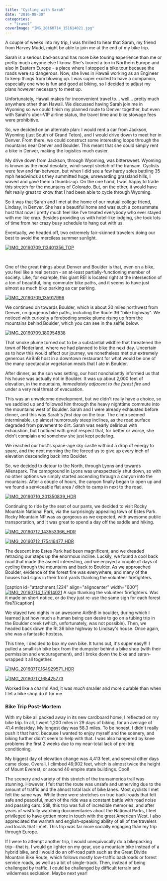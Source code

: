 ```yaml
---
title: "Cycling with Sarah"
date: "2016-08-30"
categories: 
  - "travel"
coverImage: "IMG_20160714_151614021.jpg"
---
```


A couple of weeks into my trip, I was thrilled to hear that Sarah, my friend from Harvey Mudd, might be able to join me at the end of my bike trip.

Sarah is a serious bad-ass and has more bike touring experience than me or pretty much anyone else I know. She's toured a ton in Northern Europe and also in Eastern Europe - a place where I stopped a bike tour because the roads were so dangerous. Now, she lives in Hawaii working as an Engineer to keep things from blowing up. I was super excited to have a companion, especially one who is fun and good at biking, so I decided to adjust my plans however necessary to meet up.

Unfortunately, Hawaii makes for inconvenient travel to... well... pretty much anywhere other than Hawaii. We discussed having Sarah join me in Wyoming so we could finish my planned route to Denver together, but even with Sarah's uber-VIP airline status, the travel time and bike stowage fees were prohibitive.

So, we decided on an alternate plan: I would rent a car from Jackson, Wyoming (just South of Grand Teton), and I would drive down to meet her in Denver. From there, we could construct some interesting loops through the mountains near Denver and Boulder. This meant that she could simply rent a bike in Denver, making the logistics much easier.

My drive down from Jackson, through Wyoming, was bittersweet. Wyoming is known as the most desolate, wind-swept stretch of the transam. Cyclists were few and far-between, but when I did see a few hardy soles battling 35 mph headwinds as they summitted huge, unrewarding grassland hills, I waved and gave them a thumbs-up. On the one hand, I was happy to trade this stretch for the mountains of Colorado. But, on the other, it would have felt really great to know that I had been able to cycle through Wyoming.

So it was that Sarah and I met at the home of our mutual college friend, Lindsay, in Denver. She has a beautiful home and was such a consummate host that now I pretty much feel like I've treated everybody who ever stayed with me like crap. Besides providing us with hotel-like lodging, she took lots of time from her crazy busy schedule to hang out with us.

Eventually, we headed off, two extremely fair-skinned travelers doing our best to avoid the merciless summer sunlight.

[![IMG_20160709_113401356_TOP](images/IMG_20160709_113401356_TOP-528x600.jpg)](http://www.rdchambers.net/wp-content/uploads/2016/08/IMG_20160709_113401356_TOP.jpg)

 

One of the great things about Denver and Boulder is that, even on a bike, you feel like a real person - an at-least partially-functioning member of society. Like, for example, this giant REI is located right at the intersection of a ton of beautiful, long commuter bike paths, and it seems to have just almost as much bike parking as car parking.

[![IMG_20160709_135917996](images/IMG_20160709_135917996-450x600.jpg)](http://www.rdchambers.net/wp-content/uploads/2016/08/IMG_20160709_135917996.jpg)

We continued on towards Boulder, which is about 20 miles northwest from Denver, on gorgeous bike paths, including the Route 36 "bike highway". We noticed with curiosity a foreboding smoke plume rising up from the mountains behind Boulder, which you can see in the selfie below.

[![IMG_20160709_180954838](images/IMG_20160709_180954838-600x450.jpg)](http://www.rdchambers.net/wp-content/uploads/2016/08/IMG_20160709_180954838.jpg)

That smoke plume turned out to be a substantial wildfire that threatened the town of Nederland, where we had planned to bike the next day. Uncertain as to how this would affect our journey, we nonetheless met our extremely generous AirBnB host in a downtown restaurant for what would be one of the many spectacular vegetarian meals that I ate in Boulder.

After dinner, as the sun was setting, our host nonchalantly informed us that his house was actually not in Boulder. It was up about 2,000 feet of elevation, in the mountains, _immediately adjacent to the forest fire_ and under a very real threat of evacuation.

This was an unwelcome development, but we didn't really have a choice, so we saddled up and followed him through the heavy nighttime commute into the mountains west of Boulder. Sarah and I were already exhausted before dinner, and this was Sarah's _first day_ on the tour. The climb seemed interminable, up almost humorously steep inclines, as the road surface degraded from pavement to dirt. Sarah was nearly delirious with exhaustion, but I noticed with great respect that, for better or worse, she didn't complain and somehow she just kept pedaling.

We reached our host's space-age sky castle without a drop of energy to spare, and the next morning the fire forced us to give up every inch of elevation descending back into Boulder.

So, we decided to detour to the North, through Lyons and towards Allenspark. The campground in Lyons was unexpectedly shut down, so with no other options we simply started ascending through a canyon into the mountains. After a couple of hours, the canyon finally began to open up and we found a serviceable flat area / ditch to camp in next to the road.

[![IMG_20160710_201350839_HDR](images/IMG_20160710_201350839_HDR-600x398.jpg)](http://www.rdchambers.net/wp-content/uploads/2016/08/IMG_20160710_201350839_HDR.jpg)

Continuing to ride by the seat of our pants, we decided to visit Rocky Mountain National Park, via the surprisingly appealing town of Estes Park. Rocky Mountain NP was as gorgeous as we expected, with awesome public transportation, and it was great to spend a day off the saddle and hiking.

[![IMG_20160712_143553366_HDR](images/IMG_20160712_143553366_HDR-600x450.jpg)](http://www.rdchambers.net/wp-content/uploads/2016/08/IMG_20160712_143553366_HDR.jpg)

[![IMG_20160712_175416477_HDR](images/IMG_20160712_175416477_HDR-600x600.jpg)](http://www.rdchambers.net/wp-content/uploads/2016/08/IMG_20160712_175416477_HDR.jpg)

The descent into Estes Park had been magnificent, and we dreaded retracing our steps up the enormous incline. Luckily, we found a cool back road that made the ascent interesting, and we enjoyed a couple of days of cycling through the mountains and back to Boulder. As we approached Boulder, evidence of the forest fire was everywhere, and many of the houses had signs in their front yards thanking the volunteer firefighters.

\[caption id="attachment\_1224" align="aligncenter" width="600"\][![IMG_20160714_151614021](images/IMG_20160714_151614021-600x450.jpg)](http://www.rdchambers.net/wp-content/uploads/2016/08/IMG_20160714_151614021.jpg) A sign thanking the volunteer firefighters. Was it made on short notice, or do they just re-use the same sign for each forest fire?\[/caption\]

We stayed two nights in an awesome AirBnB in boulder, during which I learned just how much a human being can desire to go on a tubing trip in the Boulder creek (which, unfortunately, was not possible). Then, we headed back down the Rt 36 bike highway to Lindsay's house. Once again, she was a fantastic hostess.

This time, I decided to box my own bike. It turns out, it's super easy!!! I pulled a small-ish bike box from the dumpster behind a bike shop (with their permission and encouragement), and I broke down the bike and saran-wrapped it all together.

[![IMG_20160717_164929571_HDR](images/IMG_20160717_164929571_HDR-600x450.jpg)](http://www.rdchambers.net/wp-content/uploads/2016/08/IMG_20160717_164929571_HDR.jpg)

[![IMG_20160717_165425773](images/IMG_20160717_165425773-600x450.jpg)](http://www.rdchambers.net/wp-content/uploads/2016/08/IMG_20160717_165425773.jpg)

Worked like a charm! And, it was _much_ smaller and more durable than when I let a bike shop do it for me.

### Bike Trip Post-Mortem

With my bike all packed away in its new cardboard home, I reflected on my bike trip. In all, I went 1,200 miles in 29 days of biking, for an average of 41.4 miles/day. My longest day was 58.3 miles. To be honest, I didn't really push it that hard, because I wanted to enjoy myself and the scenery, and biking further didn't seem to help with that. I was also hampered by knee problems the first 2 weeks due to my near-total lack of pre-trip conditioning.

My biggest day of elevation change was 4,413 feet, and several other days came close. Overall, I climbed 49,902 feet, which is almost twice the height of Mount Everest, or around 40 empire state buildings. Cool!

The scenery and variety of this stretch of the transamerica trail was stunning. However, I felt that the route was unsafe and unnerving due to the amount of traffic and the almost total lack of bike lanes. Most cyclists I met felt the same way. While there were stretches on true back-roads that felt safe and peaceful, much of the ride was a constant battle with road noise and passing cars. Still, this trip was full of incredible memories, and after years of wistfully watching documentaries about the National Parks, I feel privileged to have gotten more in touch with the great American West. I also appreciated the warmth and english-speaking ability of all of the travelers and locals that I met. This trip was far more socially engaging than my trip through Europe.

If I were to attempt another trip, I would unequivocally do a bikepacking trip--that is, I would go lighter on my gear, use a mountain bike instead of a hybrid bike, and I would do an off-road path such as the Great Divide Mountain Bike Route, which follows mostly low-traffic backroads or forest service roads, as well as a bit of single-track. Then, instead of being challenged by traffic, I could be challenged by difficult terrain and  wilderness seclusion. Maybe next year!
